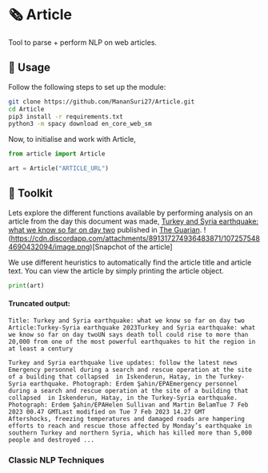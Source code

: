 # 🗞️ Article 
Tool to parse + perform NLP on web articles.

## 🔩 Usage 
Follow the following steps to set up the module:
```bash
git clone https://github.com/MananSuri27/Article.git
cd Article
pip3 install -r requirements.txt
python3 -m spacy download en_core_web_sm 
```
Now, to initialise and work with Article,
```python
from article import Article

art = Article("ARTICLE_URL")
```

## 🧰 Toolkit

Lets explore the different functions available by performing analysis on an article from the day this document was made, [
Turkey and Syria earthquake: what we know so far on day two](https://www.theguardian.com/world/2023/feb/07/earthquakes-in-turkey-and-syria-what-we-know-so-far) published in [The Guarian](https://www.theguardian.com/international).
!(https://cdn.discordapp.com/attachments/891317274936483871/1072575484690432094/image.png)[Snapchot of the article]

We use different heuristics to automatically find the article title and article text. You can view the article by simply printing the article object.
```python
print(art)
```
#### Truncated output:
```
Title: Turkey and Syria earthquake: what we know so far on day two 
Article:Turkey-Syria earthquake 2023Turkey and Syria earthquake: what we know so far on day twoUN says death toll could rise to more than 20,000 from one of the most powerful earthquakes to hit the region in at least a century

Turkey and Syria earthquake live updates: follow the latest news
Emergency personnel during a search and rescue operation at the site of a building that collapsed  in Iskenderun, Hatay, in the Turkey-Syria earthquake. Photograph: Erdem Şahin/EPAEmergency personnel during a search and rescue operation at the site of a building that collapsed  in Iskenderun, Hatay, in the Turkey-Syria earthquake. Photograph: Erdem Şahin/EPAHelen Sullivan and Martin BelamTue 7 Feb 2023 00.47 GMTLast modified on Tue 7 Feb 2023 14.27 GMT
Aftershocks, freezing temperatures and damaged roads are hampering efforts to reach and rescue those affected by Monday’s earthquake in southern Turkey and northern Syria, which has killed more than 5,000 people and destroyed ...
```

### Classic NLP Techniques


